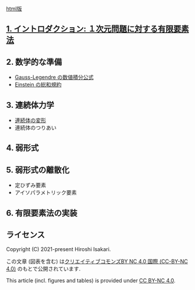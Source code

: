 [html版](https://isakari.github.io/comp_mech/)

## [1. イントロダクション: １次元問題に対する有限要素法](1d/README.md)

## 2. 数学的な準備
* [Gauss-Legendre の数値積分公式](GLQ/README.md)
* [Einstein の総和規約](Einstein/README.md)

## 3. 連続体力学
* [連続体の変形](Deform/README.md)
* 連続体のつりあい

## 4. 弱形式

## 5. 弱形式の離散化
* 定ひずみ要素
* アイソパラメトリック要素

## 6. 有限要素法の実装

## ライセンス

Copyright (C) 2021-present Hiroshi Isakari.

この文章 (図表を含む) は[クリエイティブコモンズBY NC 4.0 国際 (CC-BY-NC 4.0)](https://creativecommons.org/licenses/by-nc/4.0/deed.ja) のもとで公開されています. 

This article (incl. figures and tables) is provided under [CC BY-NC 4.0](https://creativecommons.org/licenses/by-nc/4.0/deed.en).
